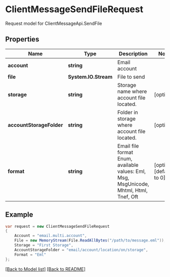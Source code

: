 
# ClientMessageSendFileRequest

Request model for ClientMessageApi.SendFile

## Properties

Name | Type | Description  | Notes
------------- | ------------- | ------------- | -------------
**account** | **string**| Email account | 
**file** | **System.IO.Stream**| File to send | 
**storage** | **string**| Storage name where account file located. | [optional] 
**accountStorageFolder** | **string**| Folder in storage where account file located. | [optional] 
**format** | **string**| Email file format Enum, available values: Eml, Msg, MsgUnicode, Mhtml, Html, Tnef, Oft | [optional] [default to 0]

## Example
```csharp
var request = new ClientMessageSendFileRequest
{ 
    Account = "email.multi.account",
    File = new MemoryStream(File.ReadAllBytes("/path/to/message.eml")),
    Storage = "First Storage",
    AccountStorageFolder = "email/account/location/on/storage",
    Format = "Eml"
};
```

[[Back to Model list]](Models.md) [[Back to README]](README.md)
